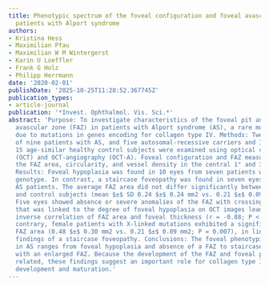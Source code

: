 ```yaml
---
title: Phenotypic spectrum of the foveal configuration and foveal avascular zone in
  patients with Alport syndrome
authors:
- Kristina Hess
- Maximilian Pfau
- Maximilian W M Wintergerst
- Karin U Loeffler
- Frank G Holz
- Philipp Herrmann
date: '2020-02-01'
publishDate: '2025-10-25T11:28:52.367745Z'
publication_types:
- article-journal
publication: '*Invest. Ophthalmol. Vis. Sci.*'
abstract: 'Purpose: To investigate characteristics of the foveal pit and the foveal
  avascular zone (FAZ) in patients with Alport syndrome (AS), a rare monogenetic disease
  due to mutations in genes encoding for collagen type IV. Methods: Twenty-eight eyes
  of nine patients with AS, and five autosomal-recessive carriers and 15 eyes from
  15 age-similar healthy control subjects were examined using optical coherence tomography
  (OCT) and OCT-angiography (OCT-A). Foveal configuration and FAZ measures including
  the FAZ area, circularity, and vessel density in the central 1° and 3° were correlated.
  Results: Foveal hypoplasia was found in 10 eyes from seven patients with either
  genotype. In contrast, a staircase foveopathy was found in seven eyes of four X-linked
  AS patients. The average FAZ area did not differ significantly between AS patients
  and control subjects (mean $±$ SD 0.24 $±$ 0.24 mm2 vs. 0.21 $±$ 0.09 mm2; P = 0.64).
  Five eyes showed absence or severe anomalies of the FAZ with crossing macular capillaries
  that was linked to the degree of foveal hypoplasia on OCT images leading to a significant
  inverse correlation of FAZ area and foveal thickness (r = -0.88; P < 0.001). In
  contrary, female patients with X-linked mutations exhibited a significantly greater
  FAZ area (0.48 $±$ 0.30 mm2 vs. 0.21 $±$ 0.09 mm2; P = 0.007), in line with OCT
  findings of a staircase foveopathy. Conclusions: The foveal phenotypic spectrum
  in AS ranges from foveal hypoplasia and absence of a FAZ to staircase foveopathy
  with an enlarged FAZ. Because the development of the FAZ and foveal pit are closely
  related, these findings suggest an important role for collagen type IV in foveal
  development and maturation.'
---
```

